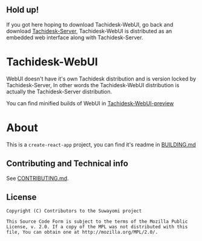 ## Hold up!
If you got here hoping to download Tachidesk-WebUI, go back and download [Tachidesk-Server](https://github.com/Suwayomi/Tachidesk-Server), Tachidesk-WebUI is distributed as an embedded web interface along with Tachidesk-Server.

# Tachidesk-WebUI
WebUI doesn't have it's own Tachidesk distribution and is version locked by Tachidesk-Server, In other words the Tachidesk-WebUI distribution is actually the Tachidesk-Server distribution.

You can find minified builds of WebUI in [Tachidesk-WebUI-preview](https://github.com/Suwayomi/Tachidesk-WebUI-preview)

# About
This is a `create-react-app` project, you can find it's readme in [BUILDING.md](./BUILDING.md)

## Contributing and Technical info
See [CONTRIBUTING.md](./CONTRIBUTING.md).

## License

    Copyright (C) Contributors to the Suwayomi project

    This Source Code Form is subject to the terms of the Mozilla Public
    License, v. 2.0. If a copy of the MPL was not distributed with this
    file, You can obtain one at http://mozilla.org/MPL/2.0/.
